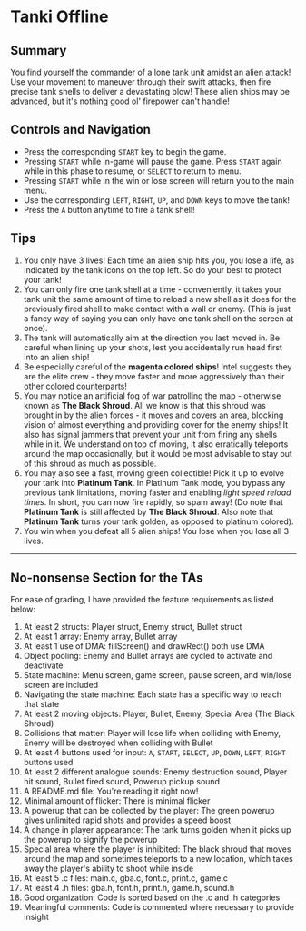 # Tanki Offline
## Summary
You find yourself the commander of a lone tank unit amidst an alien attack! Use your movement to maneuver through their swift attacks, then fire precise tank shells to deliver a devastating blow! These alien ships may be advanced, but it's nothing good ol' firepower can't handle!

## Controls and Navigation
- Press the corresponding `START` key to begin the game.
- Pressing `START` while in-game will pause the game. Press `START` again while in this phase to resume, or `SELECT` to return to menu.
- Pressing `START` while in the win or lose screen will return you to the main menu.
- Use the corresponding `LEFT`, `RIGHT`, `UP`, and `DOWN` keys to move the tank!
- Press the `A` button anytime to fire a tank shell!

## Tips
1. You only have 3 lives! Each time an alien ship hits you, you lose a life, as indicated by the tank icons on the top left. So do your best to protect your tank!
2. You can only fire one tank shell at a time - conveniently, it takes your tank unit the same amount of time to reload a new shell as it does for the previously fired shell to make contact with a wall or enemy. (This is just a fancy way of saying you can only have one tank shell on the screen at once).
3. The tank will automatically aim at the direction you last moved in. Be careful when lining up your shots, lest you accidentally run head first into an alien ship!
4. Be especially careful of the **magenta colored ships**! Intel suggests they are the elite crew - they move faster and more aggressively than their other colored counterparts!
5. You may notice an artificial fog of war patrolling the map - otherwise known as **The Black Shroud**. All we know is that this shroud was brought in by the alien forces - it moves and covers an area, blocking vision of almost everything and providing cover for the enemy ships! It also has signal jammers that prevent your unit from firing any shells while in it. We understand on top of moving, it also erratically teleports around the map occasionally, but it would be most advisable to stay out of this shroud as much as possible.
6. You may also see a fast, moving green collectible! Pick it up to evolve your tank into **Platinum Tank**. In Platinum Tank mode, you bypass any previous tank limitations, moving faster and enabling *light speed reload times*. In short, you can now fire rapidly, so spam away! (Do note that **Platinum Tank** is still affected by **The Black Shroud**. Also note that **Platinum Tank** turns your tank golden, as opposed to platinum colored).
7. You win when you defeat all 5 alien ships! You lose when you lose all 3 lives.

---

## No-nonsense Section for the TAs
For ease of grading, I have provided the feature requirements as listed below:
1. At least 2 structs: Player struct, Enemy struct, Bullet struct
2. At least 1 array: Enemy array, Bullet array
3. At least 1 use of DMA: fillScreen() and drawRect() both use DMA
4. Object pooling: Enemy and Bullet arrays are cycled to activate and deactivate
5. State machine: Menu screen, game screen, pause screen, and win/lose screen are included
6. Navigating the state machine: Each state has a specific way to reach that state
7. At least 2 moving objects: Player, Bullet, Enemy, Special Area (The Black Shroud)
8. Collisions that matter: Player will lose life when colliding with Enemy, Enemy will be destroyed when colliding with Bullet
9. At least 4 buttons used for input: `A`, `START`, `SELECT`, `UP`, `DOWN`, `LEFT`, `RIGHT` buttons used
10. At least 2 different analogue sounds: Enemy destruction sound, Player hit sound, Bullet fired sound, Powerup pickup sound
11. A README.md file: You're reading it right now!
12. Minimal amount of flicker: There is minimal flicker
13. A powerup that can be collected by the player: The green powerup gives unlimited rapid shots and provides a speed boost
14. A change in player appearance: The tank turns golden when it picks up the powerup to signify the powerup
15. Special area where the player is inhibited: The black shroud that moves around the map and sometimes teleports to a new location, which takes away the player's ability to shoot while inside
16. At least 5 .c files: main.c, gba.c, font.c, print.c, game.c
17. At least 4 .h files: gba.h, font.h, print.h, game.h, sound.h
18. Good organization: Code is sorted based on the .c and .h categories
19. Meaningful comments: Code is commented where necessary to provide insight
